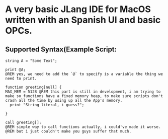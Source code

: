 # A very basic JLang IDE for MacOS written with an Spanish UI and basic OPCs.

## Supported Syntax(Example Script:
```
string A = "Some Text";

print @A;
@REM yes, we need to add the `@` to specify is a variable the thing we need to print.

function greeting[null] {
MAX_MEM = 512B @REM this part is still in development, i am trying to make so functions have a fixed memory heap, to make sure scripts don't crash all the time by using up all the App's memory.
  print "String literal, i guess?";
  
}

call greeting[];
@REM simple way to call functions actually, i could've made it worse.
@REM but i just couldn't make you guys suffer that much.
```
